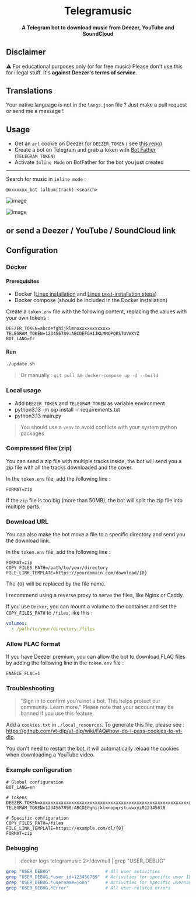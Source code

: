 <h1 align="center">
  <br>
  Telegramusic
  <br>
</h1>

<h4 align="center">A Telegram bot to download music from Deezer, YouTube and SoundCloud</h4>

## Disclaimer

:warning: For educational purposes only (or for free music)
Please don't use this for illegal stuff.
It's **against Deezer's terms of service**.

## Translations

Your native language is not in the `langs.json` file ? Just make a pull request or send me a message !

## Usage

- Get an `arl` cookie on Deezer for `DEEZER_TOKEN` (
  see [this repo](https://github.com/nathom/streamrip/wiki/Finding-Your-Deezer-ARL-Cookie))
- Create a bot on Telegram and grab a token with [Bot Father](https://t.me/botfather) (`TELEGRAM_TOKEN`)
- Activate `Inline Mode` on BotFather for the bot you just created

---

Search for music in `inline mode` :

```
@xxxxxxx_bot (album|track) <search>
```

![image](https://user-images.githubusercontent.com/24623168/141982877-ca7589d4-fe47-4b5a-b751-6d945c21f944.png)

![image](https://user-images.githubusercontent.com/24623168/141983477-b7692d78-134a-4176-98ba-d6388ac4b80b.png)

## or send a Deezer / YouTube / SoundCloud link

## Configuration

### Docker

#### Prerequisites

- Docker ([Linux installation](https://docs.docker.com/engine/install/ubuntu/)
  and [Linux post-installation steps](https://docs.docker.com/engine/install/linux-postinstall/))
- Docker compose (should be included in the Docker installation)

Create a `token.env` file with the following content, replacing the values with your own tokens :

```
DEEZER_TOKEN=abcdefghijklmnoxxxxxxxxxxxx
TELEGRAM_TOKEN=123456789:ABCDEFGHIJKLMNOPQRSTUVWXYZ
BOT_LANG=fr
```

#### Run

```bash
./update.sh
```

> Or manually : `git pull && docker-compose up -d --build`

### Local usage

- Add `DEEZER_TOKEN` and `TELEGRAM_TOKEN` as variable environment
- python3.13 -m pip install -r requirements.txt
- python3.13 main.py

> You should use a `venv` to avoid conflicts with your system python packages

### Compressed files (zip)

You can send a zip file with multiple tracks inside, the bot will send you a zip file with all the tracks downloaded and
the cover.

In the `token.env` file, add the following line :

```
FORMAT=zip
```

If the `zip` file is too big (more than 50MB), the bot will split the zip file into multiple parts.

### Download URL

You can also make the bot move a file to a specific directory and send you the download link.

In the `token.env` file, add the following line :

```
FORMAT=zip
COPY_FILES_PATH=/path/to/your/directory
FILE_LINK_TEMPLATE=https://yourdomain.com/download/{0}
```

The `{0}` will be replaced by the file name.

I recommend using a reverse proxy to serve the files, like Nginx or Caddy.

If you use `Docker`, you can mount a volume to the container and set the `COPY_FILES_PATH` to `/files`, like this :

```yaml
volumes:
  - /path/to/your/directory:/files
```

### Allow FLAC format

If you have Deezer premium, you can allow the bot to download FLAC files by adding the following line in the `token.env`
file :

```
ENABLE_FLAC=1
```

### Troubleshooting

> "Sign in to confirm you’re not a bot. This helps protect our community. Learn more."
> Please note that your account may be banned if you use this feature.

Add a `cookies.txt` in `./local_resources`.
To generate this file, please see : https://github.com/yt-dlp/yt-dlp/wiki/FAQ#how-do-i-pass-cookies-to-yt-dlp.

You don't need to restart the bot, it will automatically reload the cookies when downloading a YouTube video.

### Example configuration

```dotenv
# Global configuration
BOT_LANG=en

# Tokens
DEEZER_TOKEN=xxxxxxxxxxxxxxxxxxxxxxxxxxxxxxxxxxxxxxxxxxxxxxxxxxxxxxxxxxxxxxxx
TELEGRAM_TOKEN=1234567890:ABCDEFghijklmnopqrstuvwxyz012345678

# Specific configuration
COPY_FILES_PATH=/files
FILE_LINK_TEMPLATE=https://example.com/dl/{0}
FORMAT=zip
```

### Debugging

> docker logs telegramusic 2>/dev/null | grep "USER_DEBUG"

```bash
grep "USER_DEBUG"                     # All user activities
grep "USER_DEBUG.*user_id=123456789"  # Activities for specific user ID
grep "USER_DEBUG.*username=john"      # Activities for specific username
grep "USER_DEBUG.*Error"              # All user-related errors
```
